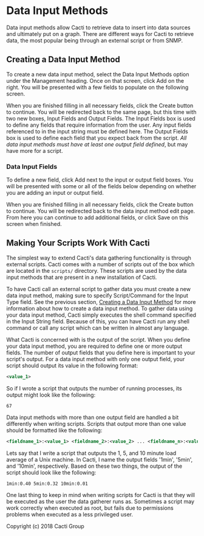 # Data Input Methods

Data input methods allow Cacti to retrieve data to insert into data sources and
ultimately put on a graph. There are different ways for Cacti to retrieve data,
the most popular being through an external script or from SNMP.

## Creating a Data Input Method

To create a new data input method, select the Data Input Methods option under
the Management heading. Once on that screen, click Add on the right. You will
be presented with a few fields to populate on the following screen.

When you are finished filling in all necessary fields, click the Create button
to continue. You will be redirected back to the same page, but this time with
two new boxes, Input Fields and Output Fields. The Input Fields box is used to
define any fields that require information from the user. Any input fields
referenced to in the input string must be defined here. The Output Fields box
is used to define each field that you expect back from the script. *All data
input methods must have at least one output field defined*, but may have more
for a script.

### Data Input Fields

To define a new field, click Add next to the input or output field boxes. You
will be presented with some or all of the fields below depending on whether you
are adding an input or output field.

When you are finished filling in all necessary fields, click the Create button
to continue. You will be redirected back to the data input method edit page.
From here you can continue to add additional fields, or click Save on this
screen when finished.

## Making Your Scripts Work With Cacti

The simplest way to extend Cacti's data gathering functionality is through
external scripts. Cacti comes with a number of scripts out of the box which are
located in the `scripts/` directory. These scripts are used by the data input
methods that are present in a new installation of Cacti.

To have Cacti call an external script to gather data you must create a new data
input method, making sure to specify Script/Command for the Input Type field.
See the previous section, [Creating a Data Input Method](data_input_methods.html)
for more information about how to create a data input method. To gather data
using your data input method, Cacti simply executes the shell command specified
in the Input String field. Because of this, you can have Cacti run any shell
command or call any script which can be written in almost any language.

What Cacti is concerned with is the output of the script. When you define your
data input method, you are required to define one or more output fields. The
number of output fields that you define here is important to your script's
output. For a data input method with only one output field, your script should
output its value in the following format:

```xml
<value_1>
```

So if I wrote a script that outputs the number of running processes, its output
might look like the following:

`67`

Data input methods with more than one output field are handled a bit
differently when writing scripts. Scripts that output more than one value
should be formatted like the following:

```xml
<fieldname_1>:<value_1> <fieldname_2>:<value_2> ... <fieldname_n>:<value_n>
```

Lets say that I write a script that outputs the 1, 5, and 10 minute load
average of a Unix machine. In Cacti, I name the output fields '1min', '5min',
and '10min', respectively. Based on these two things, the output of the script
should look like the following:

`1min:0.40 5min:0.32 10min:0.01`

One last thing to keep in mind when writing scripts for Cacti is that they will
be executed as the user the data gatherer runs as. Sometimes a script may work
correctly when executed as root, but fails due to permissions problems when
executed as a less privileged user.

Copyright (c) 2018 Cacti Group
